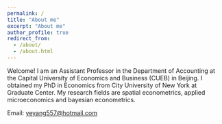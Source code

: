 ```yaml
---
permalink: /
title: "About me"
excerpt: "About me"
author_profile: true
redirect_from: 
  - /about/
  - /about.html
---
```


Welcome! I am an Assistant Professor in the Department of Accounting at the Capital University of Economics and Business (CUEB) in Beijing. I obtained my PhD in Economics from City University of New York at Graduate Center. My research fields are spatial econometrics, applied microeconomics and bayesian econometrics.

Email: yeyang557@hotmail.com
